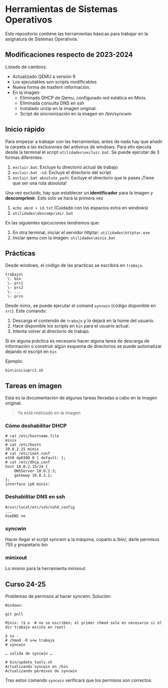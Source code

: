 # Herramientas de Sistemas Operativos

Este repositorio contiene las herramientas básicas para trabajar en la asignatura de Sistemas Operativos.

## Modificaciones respecto de 2023-2024

Listado de cambios:

- Actualizado QEMU a versión 9
- Los ejecutables son scripts modificables
- Nueva forma de trasferir información.
- En la imagen:
    - Eliminado DHCP de Qemu, configurado red estática en Minix.
    - Eliminada consulta DNS en ssh
    - Instalado unzip en la imagen original.
    - Script de sincronización en la imagen en /bin/syncwin

## Inicio rápido

Para empezar a trabajar con las herramientas, antes de nada hay que añadir la carpeta a las exclusiones del antivirus de windows. Para ello ejecuta desde la terminal el script `utilidades\excluir.bat`. 
Se puede ejecutar de 3 formas diferentes:

1. `excluir.bat`: Excluye tu directorio actual de trabajo
2. `excluir.bat -sd`: Excluye el directorio del script
3. `excluir.bat absolute_path`: Excluye el directorio que le pases ¡Tiene que ser una ruta absoluta!

Una vez excluido, hay que establecer un **identificador** para la imagen y **descomprimir**. Esto solo se hará la primera vez

1. ```echo abcd > id.txt``` (Cuidado con los espacios extra en windows)
2. ```utilidades\descomprimir.bat```

En las siguientes ejecuciones tendremos que:

1. En otra terminal, iniciar el servidor httptar: ```utilidades\httptar.exe```
2. Iniciar qemu con la imagen: ```utilidades\minix.bat```

## Prácticas

Desde windows, el código de las practicas se escribirá en ```trabajo```.

```
trabajo\
 \- bin
 \- prc1
 \- prc2
 \- ...
 \- prcn
```

Desde minix, se puede ejecutar el comand ```syncwin``` (código disponible en ```src```). Este comando:

1. Descarga el contenido de ```trabajo``` y lo dejará en la home del usuario.
2. Hace disponible los scripts en ```bin``` para el usuario actual.
3. Intenta volver al directorio de trabajo.

Si en alguna práctica es necesario hacer alguna tarea de descarga de información o construir algún esquema de directorios se puede automatizar dejando el escript en ```bin```

Ejemplo:

```bin\inicioprc1.sh```

## Tareas en imagen

Esta es la documentación de algunas tareas llevadas a cabo en la imagen original.

> Ya está realizado en la imagen

### Cómo deshabilitar DHCP

```
# cat /etc/hostname.file
minix
# cat /etc/hosts
10.0.2.15 minix
# cat /etc/inet.conf
eth0 dp8390 0 { default: };
# cat /etc/dhcp.conf
host 10.0.2.15/24 {
    DNSServer 10.0.2.3;
    gateway 10.0.2.2;
};
interface ip0 minix:
```

### Deshabilitar DNS en ssh

```
#/usr/local/etc/ssh/sshd_config
...
UseDNS no
```

### syncwin

Hacer llegar el script syncwin a la máquina, coparlo a /bin/, darle permisos 755 y propietario bin

### minixout

Lo mismo para la herramienta minixout

## Curso 24-25

Problemas de permisos al hacer syncwin. Solución:

```
Windows:

git pull

Minix: ($ o  # no se escriben; el primer chmod solo en necesario si el dir trabajo existe en root)

$ su -
# chmod -R u+w trabajo
# syncwin

… salida de syncwin …

# bin/update_tools.sh
Actualizando syncwin en /bin
Actualizando permisos de syncwin
```

Tras estos comando ```syncwin``` verificará que los permisos son correctos.
